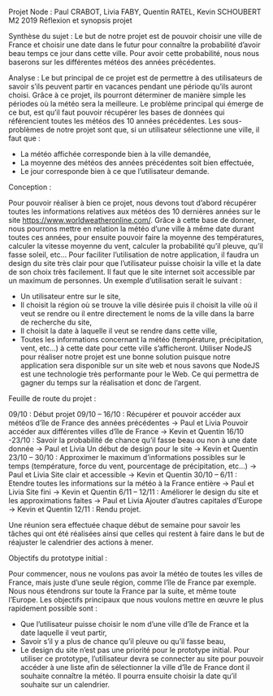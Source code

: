 Projet Node : Paul CRABOT, Livia FABY, Quentin RATEL, Kevin SCHOUBERT
M2 2019
Réflexion et synopsis projet

Synthèse du sujet :
Le but de notre projet est de pouvoir choisir une ville de France et choisir une date dans le futur pour connaître la probabilité d’avoir beau temps ce jour dans cette ville. Pour avoir cette probabilité, nous nous baserons sur les différentes météos des années précédentes.

Analyse :
Le but principal de ce projet est de permettre à des utilisateurs de savoir s’ils peuvent partir en vacances pendant une période qu’ils auront choisi. Grâce à ce projet, ils pourront déterminer de manière simple les périodes où la météo sera la meilleure. Le problème principal qui émerge de ce but, est qu’il faut pouvoir récupérer les bases de données qui référencient toutes les météos des 10 années précédentes.
Les sous-problèmes de notre projet sont que, si un utilisateur sélectionne une ville, il faut que :
-	La météo affichée corresponde bien à la ville demandée,
-	La moyenne des météos des années précédentes soit bien effectuée,
-	 Le jour corresponde bien à ce que l’utilisateur demande.
 

Conception :

Pour pouvoir réaliser à bien ce projet, nous devons tout d’abord récupérer toutes les informations relatives aux météos des 10 dernières années sur le site https://www.worldweatheronline.com/. Grâce à cette base de donner, nous pourrons mettre en relation la météo d’une ville à même date durant toutes ces années, pour ensuite pouvoir faire la moyenne des températures, calculer la vitesse moyenne du vent, calculer la probabilité qu’il pleuve, qu’il fasse soleil, etc…
Pour faciliter l’utilisation de notre application, il faudra un design du site très clair pour que l’utilisateur puisse choisir la ville et la date de son choix très facilement. Il faut que le site internet soit accessible par un maximum de personnes.
Un exemple d’utilisation serait le suivant :
-	Un utilisateur entre sur le site,
-	Il choisit la région où se trouve la ville désirée puis il choisit la ville où il veut se rendre ou il entre directement le noms de la ville dans la barre de recherche du site,
-	Il choisit la date à laquelle il veut se rendre dans cette ville,
-	Toutes les informations concernant la météo (température, précipitation, vent, etc…) à cette date pour cette ville s’afficheront.
Utiliser NodeJS pour réaliser notre projet est une bonne solution puisque notre application sera disponible sur un site web et nous savons que NodeJS est une technologie très performante pour le Web. Ce qui permettra de gagner du temps sur la réalisation et donc de l’argent.
 

Feuille de route du projet :

09/10 : Début projet
09/10 – 16/10 : Récupérer et pouvoir accéder aux météos d’île de France des années précédentes -> Paul et Livia
Pouvoir accéder aux différentes villes d’île de France -> Kevin et Quentin
16/10 -23/10 : Savoir la probabilité de chance qu’il fasse beau ou non à une date donnée -> Paul et Livia
Un début de design pour le site -> Kevin et Quentin
23/10 – 30/10 : Approximer le maximum d’informations possibles sur le temps (température, force du vent, pourcentage de précipitation, etc…) -> Paul et Livia
Site clair et accessible -> Kevin et Quentin
30/10 – 6/11 : Etendre toutes les informations sur la météo à la France entière -> Paul et Livia
Site fini -> Kevin et Quentin
6/11 – 12/11 : Améliorer le design du site et les approximations faites -> Paul et Livia
Ajouter d’autres capitales d’Europe -> Kevin et Quentin
12/11 : Rendu projet.

Une réunion sera effectuée chaque début de semaine pour savoir les tâches qui ont été réalisées ainsi que celles qui restent à faire dans le but de réajuster le calendrier des actions à mener. 


Objectifs du prototype initial :

Pour commencer, nous ne voulons pas avoir la météo de toutes les villes de France, mais juste d’une seule région, comme l’île de France par exemple. Nous nous étendrons sur toute la France par la suite, et même toute l’Europe.
Les objectifs principaux que nous voulons mettre en œuvre le plus rapidement possible sont :
-	Que l’utilisateur puisse choisir le nom d’une ville d’île de France et la date laquelle il veut partir,
-	Savoir s’il y a plus de chance qu’il pleuve ou qu’il fasse beau,
-	Le design du site n’est pas une priorité pour le prototype initial.
Pour utiliser ce prototype, l’utilisateur devra se connecter au site pour pouvoir accéder à une liste afin de sélectionner la ville d’île de France dont il souhaite connaître la météo. Il pourra ensuite choisir la date qu’il souhaite sur un calendrier.

